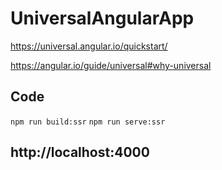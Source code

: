 
# UniversalAngularApp

https://universal.angular.io/quickstart/

https://angular.io/guide/universal#why-universal 

## Code
`npm run build:ssr`
`npm run serve:ssr`
 
## http://localhost:4000